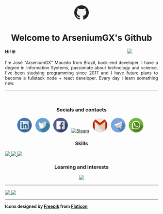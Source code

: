 <a href="#"><p align="center"><img width="48px" src="./icons/github.svg" alt="Github" /></p></a>
<h1 align="center">Welcome to ArseniumGX's Github </h1>
<a href="#"><img align="right" width="20%" src="https://media.giphy.com/media/CEHtFH3rJ6xdhBUKIT/giphy.gif"/></a>

<h4>Hi! 🤓 </h4>

<p align="justify">
   I'm José "ArseniumGX" Macedo from Brazil, back-end developer. I have a degree in Information Systems, passionate about technology and science. I've been studying programming since 2017 and I have future plans to become a fullstack node + react developer. Every day I learn something new. 
</p>

<hr/>
<br/>

<h3 align="center">Socials and contacts</h3>

<p align="center">
   <a href="https://www.linkedin.com/in/arseniumgx" target="_blank"><img width="48px" src="./icons/linkedin.svg" alt="Linkedin" /></a> &nbsp;
   <a href="https://twitter.com/arseniumgx" target="_blank"><img width="48px" src="./icons/twitter.svg" alt="Twitter" /></a> &nbsp;
   <a href="https://www.facebook.com/arseniumgx" target="_blank"><img width="48px" src="./icons/facebook.svg" alt="Facebook" /></a> &nbsp;
   <a href="https://steamcommunity.com/profiles/76561198144096375/" target="_blank"><img width="48px" src="https://store.steampowered.com/favicon.ico" alt="Steam" /></a> &nbsp;
   <a href="mailto:arseniumgx@gmail.com" target="_blank"><img width="48px" src="./icons/gmail.svg" alt="Gmail" /></a> &nbsp;
   <a href="http://t.me/ArseniumGX" target="_blank"><img width="48px" src="./icons/telegram.svg" alt="Telegram" /></a> &nbsp;
   <a href="https://wa.me/message/6PYCIZE4G3ABC1" target="_blank"><img width="48px" src="./icons/whatsapp.svg" alt="Whatsapp" /></a> &nbsp;
</p>




















<h3 align="center">Skills</h3>

<a href="#">
   <img src="https://img.shields.io/badge/HTML5-E34F26?style=for-the-badge&logo=html5&logoColor=white" />
   <img src="https://img.shields.io/badge/CSS3-1572B6?style=for-the-badge&logo=css3&logoColor=white" />
   <img src="https://img.shields.io/badge/JavaScript-F7DF1E?style=for-the-badge&logo=javascript&logoColor=black" />
</a>













<h3 align="center">Learning and interests</h3>

<a href="#"><p align="center"><img width="480px" src="https://media.giphy.com/media/xTka034bGJ8H7wH1io/giphy.gif" /></p></a>

<hr>






















<a href="#">
  <img height=180px align="center" src="https://github-readme-stats.vercel.app/api?username=arseniumgx&show_icons=true&theme=midnight-purple&custom_title=ArseniumGX's+Github+stats" />
</a>
<a href="#">
  <img height=180px align="center" src="https://github-readme-stats.vercel.app/api/top-langs/?username=arseniumgx&layout=compact&theme=midnight-purple" />
</a>

<hr>

<strong>Icons designed by <a href="https://www.freepik.com" target="_blank" title="Freepik">Freepik</a> from <a href="https://www.flaticon.com/" target="_blank" title="Flaticon">Flaticon</a></strong>


<!---  **************************************************************************************************************************************************  --->
